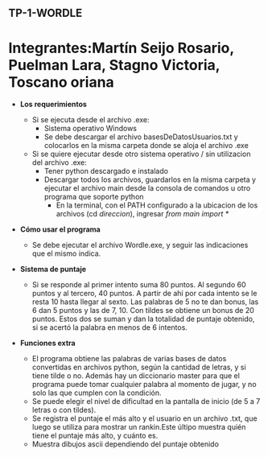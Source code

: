 ## TP-1-WORDLE
# Integrantes:Martín Seijo Rosario, Puelman Lara, Stagno Victoria, Toscano oriana
- **Los requerimientos** 
  - Si se ejecuta desde el archivo .exe:
       - Sistema operativo Windows
       - Se debe descargar el archivo basesDeDatosUsuarios.txt y colocarlos en la misma carpeta donde se aloja el archivo .exe
  - Si se quiere ejecutar desde otro sistema operativo / sin utilizacion del archivo .exe:
       - Tener python descargado e instalado
       - Descargar todos los archivos, guardarlos en la misma carpeta y ejecutar el archivo main desde la consola de comandos u otro programa que soporte python 
          - En la terminal, con el PATH configurado a la ubicacion de los archivos (cd *direccion*), ingresar *from main import \**

- **Cómo usar el programa** 
  - Se debe ejecutar el archivo Wordle.exe, y seguir las indicaciones que el mismo indica.
 
- **Sistema de puntaje**
  - Si se responde al primer intento suma 80 puntos. Al segundo 60 puntos y al tercero, 40 puntos. A partir de ahí por cada intento se le resta 10 hasta llegar al sexto.
  Las palabras de 5 no te dan bonus, las 6 dan 5 puntos y las de 7, 10. Con tildes se obtiene un bonus de 20 puntos.
  Estos dos se suman y dan la totalidad de puntaje obtenido, si se acertó la palabra en menos de 6 intentos.
  
- **Funciones extra**
  -  El programa obtiene las palabras de varias bases de datos convertidas en archivos python, según la cantidad de letras, y si tiene tilde o no. 
  Además hay un diccionario master para que el programa puede tomar cualquier palabra al momento de jugar, y no solo las que cumplen con la condición.
  - Se puede elegir el nivel de dificultad en la pantalla de inicio (de 5 a 7 letras o con tildes).
  - Se registra el puntaje el más alto y el usuario en un archivo .txt, que luego se utiliza para mostrar un rankin.Este últipo muestra quién tiene el puntaje más alto, y cuánto es.
  - Muestra dibujos ascii dependiendo del puntaje obtenido

